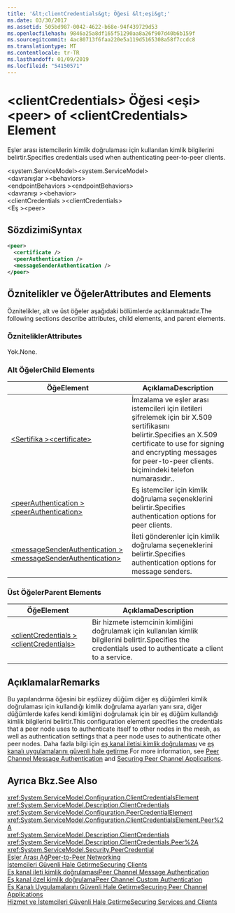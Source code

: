 ```yaml
---
title: '&lt;clientCredentials&gt; Öğesi &lt;eşi&gt;'
ms.date: 03/30/2017
ms.assetid: 505bd987-0042-4622-b68e-94f439729d53
ms.openlocfilehash: 9846a25a8df165f51290aa8a26f907d40b6b159f
ms.sourcegitcommit: 4ac80713f6faa220e5a119d5165308a58f7ccdc8
ms.translationtype: MT
ms.contentlocale: tr-TR
ms.lasthandoff: 01/09/2019
ms.locfileid: "54150571"
---
```

# <a name="ltpeergt-of-ltclientcredentialsgt-element"></a><span data-ttu-id="4f091-102">&lt;clientCredentials&gt; Öğesi &lt;eşi&gt;</span><span class="sxs-lookup"><span data-stu-id="4f091-102">&lt;peer&gt; of &lt;clientCredentials&gt; Element</span></span>
<span data-ttu-id="4f091-103">Eşler arası istemcilerin kimlik doğrulaması için kullanılan kimlik bilgilerini belirtir.</span><span class="sxs-lookup"><span data-stu-id="4f091-103">Specifies credentials used when authenticating peer-to-peer clients.</span></span>  
  
 <span data-ttu-id="4f091-104">\<system.ServiceModel></span><span class="sxs-lookup"><span data-stu-id="4f091-104">\<system.ServiceModel></span></span>  
<span data-ttu-id="4f091-105">\<davranışlar ></span><span class="sxs-lookup"><span data-stu-id="4f091-105">\<behaviors></span></span>  
<span data-ttu-id="4f091-106">\<endpointBehaviors ></span><span class="sxs-lookup"><span data-stu-id="4f091-106">\<endpointBehaviors></span></span>  
<span data-ttu-id="4f091-107">\<davranışı ></span><span class="sxs-lookup"><span data-stu-id="4f091-107">\<behavior></span></span>  
<span data-ttu-id="4f091-108">\<clientCredentials ></span><span class="sxs-lookup"><span data-stu-id="4f091-108">\<clientCredentials></span></span>  
<span data-ttu-id="4f091-109">\<Eş ></span><span class="sxs-lookup"><span data-stu-id="4f091-109">\<peer></span></span>  
  
## <a name="syntax"></a><span data-ttu-id="4f091-110">Sözdizimi</span><span class="sxs-lookup"><span data-stu-id="4f091-110">Syntax</span></span>  
  
```xml  
<peer>
  <certificate />
  <peerAuthentication />
  <messageSenderAuthentication />
</peer>
```  
  
## <a name="attributes-and-elements"></a><span data-ttu-id="4f091-111">Öznitelikler ve Öğeler</span><span class="sxs-lookup"><span data-stu-id="4f091-111">Attributes and Elements</span></span>  
 <span data-ttu-id="4f091-112">Öznitelikler, alt ve üst öğeler aşağıdaki bölümlerde açıklanmaktadır.</span><span class="sxs-lookup"><span data-stu-id="4f091-112">The following sections describe attributes, child elements, and parent elements.</span></span>  
  
### <a name="attributes"></a><span data-ttu-id="4f091-113">Öznitelikler</span><span class="sxs-lookup"><span data-stu-id="4f091-113">Attributes</span></span>  
 <span data-ttu-id="4f091-114">Yok.</span><span class="sxs-lookup"><span data-stu-id="4f091-114">None.</span></span>  
  
### <a name="child-elements"></a><span data-ttu-id="4f091-115">Alt Öğeler</span><span class="sxs-lookup"><span data-stu-id="4f091-115">Child Elements</span></span>  
  
|<span data-ttu-id="4f091-116">Öğe</span><span class="sxs-lookup"><span data-stu-id="4f091-116">Element</span></span>|<span data-ttu-id="4f091-117">Açıklama</span><span class="sxs-lookup"><span data-stu-id="4f091-117">Description</span></span>|  
|-------------|-----------------|  
|[<span data-ttu-id="4f091-118">\<Sertifika ></span><span class="sxs-lookup"><span data-stu-id="4f091-118">\<certificate></span></span>](../../../../../docs/framework/configure-apps/file-schema/wcf/certificate-element.md)|<span data-ttu-id="4f091-119">İmzalama ve eşler arası istemcileri için iletileri şifrelemek için bir X.509 sertifikasını belirtir.</span><span class="sxs-lookup"><span data-stu-id="4f091-119">Specifies an X.509 certificate to use for signing and encrypting messages for peer-to-peer clients.</span></span> <span data-ttu-id="4f091-120">biçimindeki telefon numarasıdır.</span><span class="sxs-lookup"><span data-stu-id="4f091-120">.</span></span>|  
|[<span data-ttu-id="4f091-121">\<peerAuthentication ></span><span class="sxs-lookup"><span data-stu-id="4f091-121">\<peerAuthentication></span></span>](../../../../../docs/framework/configure-apps/file-schema/wcf/peerauthentication-element.md)|<span data-ttu-id="4f091-122">Eş istemciler için kimlik doğrulama seçeneklerini belirtir.</span><span class="sxs-lookup"><span data-stu-id="4f091-122">Specifies authentication options for peer clients.</span></span>|  
|[<span data-ttu-id="4f091-123">\<messageSenderAuthentication ></span><span class="sxs-lookup"><span data-stu-id="4f091-123">\<messageSenderAuthentication></span></span>](../../../../../docs/framework/configure-apps/file-schema/wcf/messagesenderauthentication-element.md)|<span data-ttu-id="4f091-124">İleti gönderenler için kimlik doğrulama seçeneklerini belirtir.</span><span class="sxs-lookup"><span data-stu-id="4f091-124">Specifies authentication options for message senders.</span></span>|  
  
### <a name="parent-elements"></a><span data-ttu-id="4f091-125">Üst Öğeler</span><span class="sxs-lookup"><span data-stu-id="4f091-125">Parent Elements</span></span>  
  
|<span data-ttu-id="4f091-126">Öğe</span><span class="sxs-lookup"><span data-stu-id="4f091-126">Element</span></span>|<span data-ttu-id="4f091-127">Açıklama</span><span class="sxs-lookup"><span data-stu-id="4f091-127">Description</span></span>|  
|-------------|-----------------|  
|[<span data-ttu-id="4f091-128">\<clientCredentials ></span><span class="sxs-lookup"><span data-stu-id="4f091-128">\<clientCredentials></span></span>](../../../../../docs/framework/configure-apps/file-schema/wcf/clientcredentials.md)|<span data-ttu-id="4f091-129">Bir hizmete istemcinin kimliğini doğrulamak için kullanılan kimlik bilgilerini belirtir.</span><span class="sxs-lookup"><span data-stu-id="4f091-129">Specifies the credentials used to authenticate a client to a service.</span></span>|  
  
## <a name="remarks"></a><span data-ttu-id="4f091-130">Açıklamalar</span><span class="sxs-lookup"><span data-stu-id="4f091-130">Remarks</span></span>  
 <span data-ttu-id="4f091-131">Bu yapılandırma öğesini bir eşdüzey düğüm diğer eş düğümleri kimlik doğrulaması için kullandığı kimlik doğrulama ayarları yanı sıra, diğer düğümlerde kafes kendi kimliğini doğrulamak için bir eş düğüm kullandığı kimlik bilgilerini belirtir.</span><span class="sxs-lookup"><span data-stu-id="4f091-131">This configuration element specifies the credentials that a peer node uses to authenticate itself to other nodes in the mesh, as well as authentication settings that a peer node uses to authenticate other peer nodes.</span></span> <span data-ttu-id="4f091-132">Daha fazla bilgi için [eş kanal iletisi kimlik doğrulaması](https://msdn.microsoft.com/library/80e73386-514e-4c30-9e4a-b9ca8c173a95) ve [eş kanalı uygulamalarını güvenli hale getirme](../../../../../docs/framework/wcf/feature-details/securing-peer-channel-applications.md).</span><span class="sxs-lookup"><span data-stu-id="4f091-132">For more information, see [Peer Channel Message Authentication](https://msdn.microsoft.com/library/80e73386-514e-4c30-9e4a-b9ca8c173a95) and [Securing Peer Channel Applications](../../../../../docs/framework/wcf/feature-details/securing-peer-channel-applications.md).</span></span>  
  
## <a name="see-also"></a><span data-ttu-id="4f091-133">Ayrıca Bkz.</span><span class="sxs-lookup"><span data-stu-id="4f091-133">See Also</span></span>  
 <xref:System.ServiceModel.Configuration.ClientCredentialsElement>  
 <xref:System.ServiceModel.Description.ClientCredentials>  
 <xref:System.ServiceModel.Configuration.PeerCredentialElement>  
 <xref:System.ServiceModel.Configuration.ClientCredentialsElement.Peer%2A>  
 <xref:System.ServiceModel.Description.ClientCredentials>  
 <xref:System.ServiceModel.Description.ClientCredentials.Peer%2A>  
 <xref:System.ServiceModel.Security.PeerCredential>  
 [<span data-ttu-id="4f091-134">Eşler Arası Ağ</span><span class="sxs-lookup"><span data-stu-id="4f091-134">Peer-to-Peer Networking</span></span>](../../../../../docs/framework/wcf/feature-details/peer-to-peer-networking.md)  
 [<span data-ttu-id="4f091-135">İstemcileri Güvenli Hale Getirme</span><span class="sxs-lookup"><span data-stu-id="4f091-135">Securing Clients</span></span>](../../../../../docs/framework/wcf/securing-clients.md)  
 [<span data-ttu-id="4f091-136">Eş kanal ileti kimlik doğrulaması</span><span class="sxs-lookup"><span data-stu-id="4f091-136">Peer Channel Message Authentication</span></span>](https://msdn.microsoft.com/library/80e73386-514e-4c30-9e4a-b9ca8c173a95)  
 [<span data-ttu-id="4f091-137">Eş kanal özel kimlik doğrulama</span><span class="sxs-lookup"><span data-stu-id="4f091-137">Peer Channel Custom Authentication</span></span>](https://msdn.microsoft.com/library/4aa8a82e-41a8-48e2-8621-7e1cbabdca7c)  
 [<span data-ttu-id="4f091-138">Eş Kanalı Uygulamalarını Güvenli Hale Getirme</span><span class="sxs-lookup"><span data-stu-id="4f091-138">Securing Peer Channel Applications</span></span>](../../../../../docs/framework/wcf/feature-details/securing-peer-channel-applications.md)  
 [<span data-ttu-id="4f091-139">Hizmet ve İstemcileri Güvenli Hale Getirme</span><span class="sxs-lookup"><span data-stu-id="4f091-139">Securing Services and Clients</span></span>](../../../../../docs/framework/wcf/feature-details/securing-services-and-clients.md)
